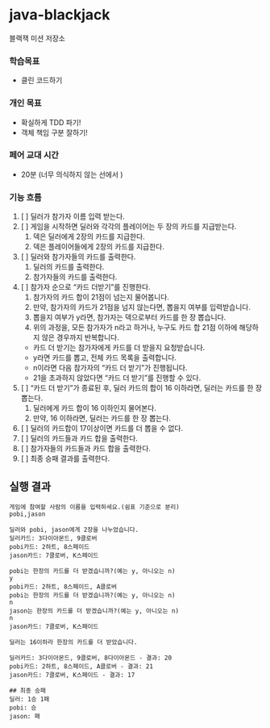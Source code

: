# java-blackjack

블랙잭 미션 저장소

### 학습목표
- 클린 코드하기

### 개인 목표
- 확실하게 TDD 파기!
- 객체 책임 구분 잘하기!

### 페어 교대 시간
- 20분 (너무 의식하지 않는 선에서 )

### 기능 흐름

1. [ ] 딜러가 참가자 이름 입력 받는다.
2. [ ] 게임을 시작하면 딜러와 각각의 플레이어는 두 장의 카드를 지급받는다.
    1. 덱은 딜러에게 2장의 카드를 지급한다.
    2. 덱은 플레이어들에게 2장의 카드를 지급한다.
3. [ ] 딜러와 참가자들의 카드를 출력한다.
    1. 딜러의 카드를 출력한다.
    2. 참가자들의 카드를 출력한다.
4. [ ] 참가자 순으로  “카드 더받기”를 진행한다.
    1. 참가자의 카드 합이 21점이 넘는지 물어봅니다.
    2. 만약, 참가자의 카드가 21점을 넘지 않는다면, 뽑을지 여부를 입력받습니다.
    3. 뽑을지 여부가 y라면, 참가자는 덱으로부터 카드를 한 장 뽑습니다.
    4. 위의 과정을, 모든 참가자가 n라고 하거나, 누구도 카드 합 21점 이하에 해당하지 않은 경우까지 반복합니다.
    - 카드 더 받기는 참가자에게 카드를 더 받을지 요청받습니다.
    - y라면 카드를 뽑고, 전체 카드 목록을 출력합니다.
    - n이라면 다음 참가자의 “카드 더 받기”가 진행됩니다.
    - 21을 초과하지 않았다면 “카드 더 받기”를 진행할 수 있다.
5. [ ] “카드 더 받기”가 종료된 후, 딜러 카드의 합이 16 이하라면, 딜러는 카드를 한 장 뽑는다.
    1. 딜러에게 카드 합이 16 이하인지 물어본다.
    2. 만약, 16 이하라면, 딜러는 카드를 한 장 뽑는다.
6. [ ] 딜러의 카드합이 17이상이면 카드를 더 뽑을 수 없다.
7. [ ] 딜러의 카드들과 카드 합을 출력한다.
8. [ ] 참가자들의 카드들과 카드 합을 출력한다.
9. [ ] 최종 승패 결과를 출력한다.


## **실행 결과**

```
게임에 참여할 사람의 이름을 입력하세요.(쉼표 기준으로 분리)
pobi,jason

딜러와 pobi, jason에게 2장을 나누었습니다.
딜러카드: 3다이아몬드, 9클로버
pobi카드: 2하트, 8스페이드
jason카드: 7클로버, K스페이드

pobi는 한장의 카드를 더 받겠습니까?(예는 y, 아니오는 n)
y
pobi카드: 2하트, 8스페이드, A클로버
pobi는 한장의 카드를 더 받겠습니까?(예는 y, 아니오는 n)
n
jason는 한장의 카드를 더 받겠습니까?(예는 y, 아니오는 n)
n
jason카드: 7클로버, K스페이드

딜러는 16이하라 한장의 카드를 더 받았습니다.

딜러카드: 3다이아몬드, 9클로버, 8다이아몬드 - 결과: 20
pobi카드: 2하트, 8스페이드, A클로버 - 결과: 21
jason카드: 7클로버, K스페이드 - 결과: 17

## 최종 승패
딜러: 1승 1패
pobi: 승
jason: 패
```
